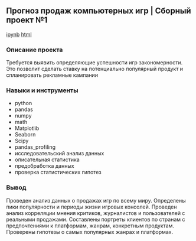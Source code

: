## Прогноз продаж компьютерных игр |  Сборный проект №1  
[ipynb](https://github.com/moseevaevgeniya/-yandex_praktikum/blob/main/5.Сборный%20проект%20№1/games_project%20(1).ipynb) [html](https://raw.githubusercontent.com/moseevaevgeniya/-yandex_praktikum/main/5.Сборный%20проект%20№1/games_project.html)  
### Описание проекта  
Требуется выявить определяющие успешности игр закономерности. Это позволит сделать ставку на потенциально популярный продукт и спланировать рекламные кампании  
### Навыки и инструменты  
- python  
- pandas  
- numpy  
- math  
- Matplotlib  
- Seaborn  
- Scipy  
- pandas_profiling  
- исследовательский анализ данных  
- описательная статистика  
- предобработка данных  
- проверка статистических гипотез  
### Вывод  
Проведен анализ данных о продажах игр по всему миру. Определены пики популярности и периоды жизни игровых консолей. Проведен анализ корреляции мнения критиков, журналистов и пользователей с реальными продажами. Составлены портреты клиентов по странам с предпочтениями к платформам, жанрам, конкретным продуктам. Проверены гипотезы о самых популярных жанрах и платформах.  

